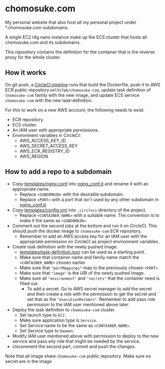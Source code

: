 # chomosuke.com
My personal website that also host all my personal project under *.chomosuke.com subdomains.

A single EC2 t4g.nano instance make up the ECS cluster that hosts all chomosuke.com and its subdomains.

This repository contains the definition for the container that is the reverse proxy for the whole cluster.

## How it works
On git push, a [CircleCI pipeline](./.circleci/config.yml) runs that build the Dockerfile, push it to AWS ECR public repository `m4l5t7p6/chomosuke-com`, update task definition of `chomosuke-com` family with the new image, and update ECS service `chomosuke-com` with the new task-definition.

For this to work on a new AWS account, the following needs to exist:
- ECR repository.
- ECS cluster.
- An IAM user with appropriate permissions.
- Environment variables in CircleCI:
	- AWS_ACCESS_KEY_ID
	- AWS_SECRET_ACCESS_KEY
	- AWS_ECR_REGISTRY_ID
	- AWS_REGION

## How to add a repo to a subdomain
- Copy [templates/nginx.conf](./templates/nginx.conf) into [nginx_conf.d](./nginx_conf.d) and rename it with an appropriate name.
	- Replace `<SUBDOMAIN>` with the desirable subdomain.
	- Replace `<PORT>` with a port that isn't used by any other subdomain in [nginx_conf.d](./nginx_conf.d).
- Copy [templates/config.yml](./templates/config.yml) into `.circleci` directory of the project.
	- Replace `<CONTAINER_NAME>` with a suitable name. The convention is to make it the same as `<SUBDOMAIN>`.
- Comment out the second jobs at the bottom and run it on CircleCI. This should push the docker image to `chomosuke-com` ECR repository.
	- Remember to add an AWS access key for an IAM user with the appropriate permission on CircleCI as project environment variables.
- Create task definition with the newly pushed image.
	- [templates/task-definition.json](./templates/task-definition.json) can be used as a starting point.
	- Make sure that container name and family name match the `<CONTAINER_NAME>` chosen earlier
	- Make sure that `"portMappings"` map to the previously chosen `<PORT>`.
	- Make sure that `"image"` is the URI of the newly pushed image.
	- Make sure all `"environment"` and `"secrets"` that the container need is filled out.
		- To add a secret. Go to AWS secret manager to add the secret and then create a role with the permission to get the secret and set that as the `"executionRoleArn"`. Remember to add pass role permission to the IAM user mentioned above later.
- Deploy the task definition to `chomosuke-com` cluster.
	- Set launch type to `EC2`.
	- Make sure application type is `Service`.
	- Set Service name to be the same as `<CONTAINER_NAME>`.
	- Set Service type to `Daemon`.
- Modify IAM user mentioned above with permission to deploy to the new service and pass any role that might be needed by the service.
- Uncomment the second part, commit and push the changes.

Note that all image share `chomosuke-com` public repository. Make sure no secret are in the image
